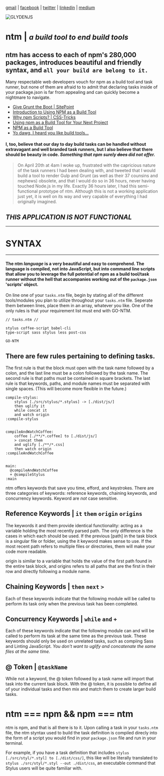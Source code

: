 [gmail](mailto:glydenjs@gmail.com) | [facebook](https://www.facebook.com/100009001120071) | [twitter](https://twitter.com/glydenjs) | [linkedin](https://www.linkedin.com/in/colton-colcleasure-73732293) | [medium](https://medium.com/@glyden)

![GLYDENJS](http://s31.postimg.org/sqatwegqj/ntm_glyden.jpg)


# **ntm** | *<small>a build tool to end build tools</small>*

## **ntm** has access to each of npm's 280,000 packages, introduces beautiful and friendly syntax, and `all your build are belong to it.`


Many respectable web developers vouch for npm as a build tool and task runner, but none of them are afraid to to admit that declaring tasks inside of your package.json is far from appealing and can quickly become a nightmare to navigate.

- [Give Grunt the Boot | SitePoint](http://www.sitepoint.com/guide-to-npm-as-a-build-tool/)
- [Introduction to Using NPM as a Build Tool](https://medium.com/@dabit3/introduction-to-using-npm-as-a-build-tool-b41076f488b0)
- [Why npm Scripts? | CSS-Tricks](https://css-tricks.com/why-npm-scripts/)
- [Using npm as a Build Tool for Your Next Project](https://drublic.de/blog/npm-builds/)
- [NPM as a Build Tool](http://clickherelabs.com/2016/03/npm-as-a-build-tool/)
- [Yo dawg, I heard you like build tools...](http://amsul.ca/2015/11/06/yo-dawg-i-heard-you-like-build-tools/)

#### I, too, believe that our day to day build tasks can be handled without extravagant and well branded task runners, but I also believe that there should be beauty in code. *Something that npm surely ~~does~~ did not offer.*

> On April 20th at 4am I woke up, frustrated with the capricious nature of the task runners I had been dealing with, and tweeted that I would build a tool to render Gulp and Grunt (as well as their 37 counsins and nephews) obsolete, and that I would do so in 36 hours, never having touched Node.js in my life. Exactly 36 hours later, I had this semi-functional prototype of ntm. Although this is not a working application just yet, it is well on its way and very capable of everything I had originally imagined.

## *THIS APPLICATION IS NOT FUNCTIONAL*

---

# **SYNTAX**

---


#### The ntm *language* is a very beautiful and easy to comprehend. The language is compiled, not into JavaScript, but into command line scripts that allow you to leverage the full potential of npm as a build tool/task runner without the hell that accompanies working out of the `package.json` 'scripts' object.


On line one of your `tasks.ntm` file, begin by stating all of the different tools/modules you plan to utilize throughout your `tasks.ntm` file. Seperate them between lines, place them in an array, whatever you like. One of the only rules is that your requirement list must end with GO-NTM.

```
// tasks.ntm //

stylus coffee-script babel-cli
type-script sass stylus less post-css

GO-NTM
```

## There are few rules pertaining to defining tasks.

The first rule is that the block must open with the task name followed by a colon, and the last line must be a colon followed by the task name. The second rule is that paths must be contained in square brackets. The last rule is that keywords, paths, and module names must be separated with single spaces. (This will become more flexible in the future.)

```
compile-stylus:
    stylus [./src/stylus/*.stylus] -> [./dist/js/]
    then uglify it
    while concat it
    and watch origin
:compile-stylus


compileAndWatchCoffee:
    coffee [./**/*.coffee] to [./dist/js/]
    > concat them
    and uglify [./**/*.css]
    then watch origin
:compileAndWatchCoffee


main:
  @compileAndWatchCoffee
  + @compileStylus
:main

```

ntm offers keywords that save you time, efford, and keystrokes. There are three categories of keywords: reference keywords, chaining keywords, and concurrency keywords. Keyword are *not* case sensitive.

## Reference Keywords | `it` `them` `origin` `origins`
  The keywords it and them provide identical functionality: acting as a variable holding the most recently parsed path. The only difference is the cases in which each should be used. If the previous [path] in the task block is a singular file or folder, using the it keyword makes sense to use. If the most recent path refers to multiple files or directories, them will make your code more readable.
  
  origin is similar to a variable that holds the value of the first path found in the entire task block, and origins refers to all paths that are the first in their row and directly following a module name.

## Chaining Keywords | `then` `next` `>`
  Each of these keywords indicate that the following module will be called to perform its task only when the previous task has been completed.

## Concurrency Keywords | `while` `and` `+`
  Each of these keywords indicate that the following module can and will be called to perform its task at the same time as the previous task. These keywords should only be used on unrelated tasks, such as compiing Sass and Linting JavaScript. *You don't want to uglify and concatenate the same files at the same time.*
  
## @ Token | `@taskName`
  While not a keyword, the @ token followed by a task name will import that task into the current task block. With the @ token, it is possible to define all of your individual tasks and then mix and match them to create larger build tasks.

# **ntm === npm && npm === ntm**

ntm is npm, and that is all there is to it. Upon calling a task in your `tasks.ntm` file, the ntm styntax used to build the task definition is compiled direcly into the form of a script you would find in your `package.json` file and run in your terminal.

For example, if you have a task definition that includes `stylus [./src/styl/*.styl] to [./dist/css/]`, this like will be literally translated to `stylus ./src/styl/*.styl --out ./dist/css`, an executable command that Stylus users will be quite familiar with.
